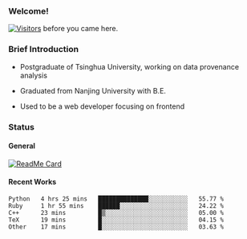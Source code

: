 ### Welcome!

[![Visitors](https://visitor-badge.laobi.icu/badge?page_id=HermitSun.HermitSun)]() before you came here.

### Brief Introduction

- Postgraduate of Tsinghua University, working on data provenance analysis

- Graduated from Nanjing University with B.E.

- Used to be a web developer focusing on frontend

### Status

#### General

[![ReadMe Card](https://github-readme-stats.hermitsun.vercel.app/api?username=HermitSun&count_private=true&show_icons=true)]()

#### Recent Works

<!--START_SECTION:waka-->
```text
Python   4 hrs 25 mins   ██████████████░░░░░░░░░░░   55.77 % 
Ruby     1 hr 55 mins    ██████░░░░░░░░░░░░░░░░░░░   24.22 % 
C++      23 mins         █▒░░░░░░░░░░░░░░░░░░░░░░░   05.00 % 
TeX      19 mins         █░░░░░░░░░░░░░░░░░░░░░░░░   04.15 % 
Other    17 mins         █░░░░░░░░░░░░░░░░░░░░░░░░   03.63 % 
```
<!--END_SECTION:waka-->
